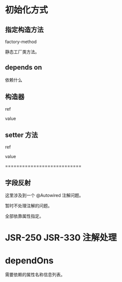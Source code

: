 # 初始化方式

## 指定构造方法

factory-method

静态工厂类方法。

## depends on

依赖什么

## 构造器

ref

value

## setter 方法

ref

value

===========================

## 字段反射

这里涉及到一个 @Autowired 注解问题。

暂时不处理注解的问题。

全部依靠属性指定。

# JSR-250 JSR-330 注解处理

# dependOns

需要依赖的属性名称信息列表。



